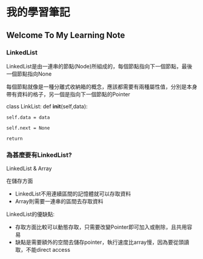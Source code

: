 # 我的學習筆記

## Welcome To My Learning Note

### LinkedList 

LinkedList是由一連串的節點(Node)所組成的，每個節點指向下一個節點，最後一個節點指向None

每個節點就像是一種分離式收納箱的概念，應該都需要有兩種屬性值，分別是本身帶有資料的格子，另一個是指向下一個節點的Pointer

class LinkList:
  def __init__(self,data):
  
    self.data = data
    
    self.next = None
    
    return
    
### 為甚麼要有LinkedList?

LinkedList & Array 

在儲存方面

* LinkedList不用連續區間的記憶體就可以存取資料
* Array則需要一連串的區間去存取資料

LinkedList的優缺點:

* 存取方面比較可以動態存取，只需要改變Pointer即可加入或刪除，且共用容易
* 缺點是需要額外的空間去儲存pointer，執行速度比array慢，因為要從頭讀取，不能direct access




